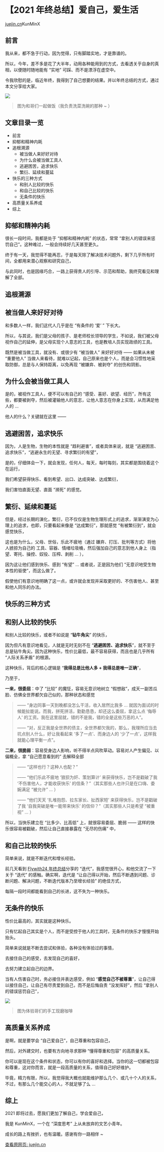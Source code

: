 # 【2021 年终总结】爱自己，爱生活

[juejin.cn](https://juejin.cn/post/7046999812612292639?share_token=0671f4e9-5ba1-4af8-bcf2-7689fb9da284)KunMinX

## 前言

我从来，都不急于行动，因为觉得，只有脚踏实地，才是靠谱的。

所以，今年，差不多是花了大半年，动用各种能用到的方式，去看透关乎自身的真相，以便随时随地能有 “实地” 可踩、而不是漂浮在虚空中。

令我欣慰的是，临近年终，我得到了自己想要的结果。并以年终总结的方式，通过本文分享给大家。

![](https://cubox.pro/c/filters:no_upscale()?imageUrl=https%3A%2F%2Fp9-juejin.byteimg.com%2Ftos-cn-i-k3u1fbpfcp%2F9d5bfb82d08a46659afa5875ba436925%7Etplv-k3u1fbpfcp-watermark.awebp%3F)

> 图为和哥们一起做饭（我负责洗菜洗碗的那种 ~ ）

## 文章目录一览

*   前言
*   抑郁和精神内耗
*   追根溯源
    *   被当做人来好好对待
    *   为什么会被当做工具人
    *   逃避困苦，追求快乐
    *   繁衍、延续和蔓延
*   快乐的三种方式
    *   和别人比较的快乐
    *   和自己比较的快乐
    *   无条件的快乐
*   高质量关系养成
*   综上

## 抑郁和精神内耗

很长一段时间，我都是处于 “抑郁和精神内耗” 的状态，常常 “拿别人的错误来惩罚自己”。这种难过，一般会持续好几天甚至更久。

终于有一天，我觉得不能再忍，于是每天除了解决技术问题外，剩下几乎所有时间，全都用来潜心观察和研究自己，

与此同时，也是因缘巧合，一路上获得贵人的引导、示范和帮助，我终究看见和理解了全部。

## 追根溯源

## 被当做人来好好对待

和多数人一样，我们这代人几乎是在 “有条件的 ‘爱’ ” 下长大。

所以，与其说，我们是父母的孩子、是老师校长领导的学生，不如说，我们被父母视作自己的延伸，是父母实现个人意志的工具，也是教培人员实现政绩的工具。

既然是被当做工具，就没有、或很少有 “被当做人” 来好好对待 —— 如果从未被 “重要他人” 当做人来看待，就难以记起，自己原来也是个人，而是会习惯性地采取防御，总是与人保持距离，以免再现 “被嫌弃、被剥夺” 的创伤和阴影。

## 为什么会被当做工具人

是的，被视作工具人，便不可以有自己的 “感受、喜好、欲望、经历”，所有这些，都要被剥夺，然后被灌输他人的意志，让他人意志在你身上实现，从而满足他人的 …

他人的什么？关键就在这里 ——

## 逃避困苦，追求快乐

因为，人是生物，生物的本性就是 “趋利避害”，或者具体来说，就是 “逃避困苦、追求快乐”，“逃避永生的无望、寻求繁衍的有望”，

是的，仔细体会一下，就会发现，任何人，每天，每时每刻，其实都是围绕着这个在运行，

我们希望获得快乐、看到希望、出口、达成突破、达成繁衍，

我们害怕直面无望、直面 “濒死” 的感觉。

## 繁衍、延续和蔓延

但是，经过长期的演化，繁衍，已不仅仅是生物生理形式上的追求，渐渐演变为心理上的追求，也即，只要看起来像是 “达成繁衍”，那就感觉 “有被繁衍到”，就会感觉快乐，

这也是为什么，父母、世俗，乐此不疲地（通过 嫌弃、打压、批判等方式）将他人掳掠为自己的 工具、容器、情绪垃圾桶，然后强加自己的意志到他人身上（指望、寄托、操控、奴役、压榨、剥削 … ），

因为这让他们感到快乐、感到 “有望” … 或者说，正是因为他们 “无意识地受生物本性的驱使”，而这么做了。

假使他们有意识地明确了这一点，或许就会发现并采取更好的、不伤害他人、甚至和他人同乐的办法。

## 快乐的三种方式

## 和别人比较的快乐

和别人比较的快乐，或者不如说是 “**钻牛角尖**” 的快乐，

因为但凡有意识地看见，人就是无时无刻不在 “**逃避困苦、追求快乐**”，就不至于总是钻牛角尖。因为这种快乐，性价比最低，最不容易获得，而且也是几乎所有 “人际关系矛盾” 的根源。

这种快乐，背后的核心逻辑是 “**我得总是比他人多 + 我得总是唯一正确**”，

乃至于，

**一来，很委屈**：中了 “比较” 的魔怔，容易无意识地树立 “假想敌”，成天一副苦瓜脸、仿佛全世界都欠自己似的，那种状态和感觉

> —— “身边同事一天到晚都没怎么干活，收入居然比我多 … 就因为面试的时候能扯能说。而我，拼死拼活，勤勤恳恳，却还这么委屈，拿这么点 ‘侮辱人’ 的工资。我在这里屈就，错的不是我，错的全是这些万恶的人”。
> 
> —— “对，反正我是全世界的债主，全世界都欠我的，那么，我理所应当去坑点别人什么，好让我看起来 ‘多了一点’、而身边人的 ‘少了一点’，这样我就能心理平衡一点”。

**二来，很脆弱**：容易受身边人影响，听不得半点风吹草动。容易对人产生偏见、以偏概全，拿 “自己愿意看到的” 去解释全部

> —— “这样也行？这种人也配？”
> 
> —— “他们乐此不疲地 ‘狼狈为奸、策划算计’ 来获得快乐，岂不是戳破了我 ‘不伤害他人，才能收获快乐’ 的信条？”（其实那些人也许只是在口嗨、委婉满足 “被允许” … ）
> 
> —— “他们天天 ‘扎堆抱怨、拉东家长、扯西家短’ 来获得快乐，岂不是戳破了我 ‘自我突破是唯一能带来快乐’ 的信仰？”（其实那些人只是希望 “被重视” … ）

所以，当快乐建立在 “比多少、比高低” 上，就很容易委屈、脆弱 —— 这样的快乐很容易被戳破，然后让自己直接暴露在 “无尽的伤痛” 中，

## 和自己比较的快乐

简单来说，就是不断迭代和增长经验。

前几天看到 [Flywith24 年终总结](https://juejin.cn/post/7044706264630165517#heading-16 "https://juejin.cn/post/7044706264630165517#heading-16")分享的 “迭代”，我感觉很开心，和他交流了一下关于 “迭代” 的感触。确实啊，迭代是 “让自己得以开始，然后不断遇到问题、诊断问题、解决问题，不断迭代版本乃至增长经验” 的绝佳方式，

每隔一段时间都能看到自己的长进，这不失为一种快乐。

## 无条件的快乐

性价比最高的，其实就是这种快乐。

只有忆起自己其实是个人，而不是受控于他人的工具时，无条件的快乐才慢慢开始抬头。

简单来说就是不断去尝试和体验，各种没有体验过的事情，

去接住自己的感受，去发现自己的喜好，

去努力建立起自己的边界。

当有人伤害自己时，务必接住并表达感受，例如 “**感觉自己不被尊重**”，让自己得以接住自己，让自己有尽责爱到自己，而不是后悔自责 “没发挥好”，然后 “拿别人的错误惩罚自己”，

![](https://cubox.pro/c/filters:no_upscale()?imageUrl=https%3A%2F%2Fp1-juejin.byteimg.com%2Ftos-cn-i-k3u1fbpfcp%2Fe1e6ad4fe3aa4dd394460ecd2f77b3e8%7Etplv-k3u1fbpfcp-watermark.awebp%3F)

> 图为体验哥们的手工现磨咖啡

## 高质量关系养成

是啊，就是要学会 “自己爱自己”，自己尊重和包容自己，

然后，对外建交时，也要有方向地寻求那种 “懂得尊重和包容” 的高质量关系。

你可以是现在这个条件和状态，你可以有你的喜好和选择。当你的这一切都被包容和尊重，这对你而言，就是一段高质量的关系，值得自己好好维护。

毕竟，精力有限，所以，我觉得我大概也就能维护那么几个、或几十个人的关系，不过，有那么几个能交心的人，不就足够了么 …

## 综上

2021 即将过去，愿我们更加了解自己，学会爱自己，

我是 KunMinX，一个在 “深度思考” 上从未放弃的文艺小青年。

成长的路上有挫折，也有温暖。感谢有你一路相伴 ~

[查看原网页: juejin.cn](https://juejin.cn/post/7046999812612292639?share_token=0671f4e9-5ba1-4af8-bcf2-7689fb9da284)